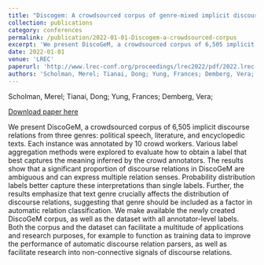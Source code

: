 ```yaml
---
title: "Discogem: A crowdsourced corpus of genre-mixed implicit discourse relations"
collection: publications
category: conferences
permalink: /publication/2022-01-01-Discogem-a-crowdsourced-corpus
excerpt: 'We present DiscoGeM, a crowdsourced corpus of 6,505 implicit discourse relations from three genres: political speech, literature, and encyclopedic texts. Each instance was annotated by 10 crowd workers. Various label aggregation methods were explored to evaluate how to obtain a label that best captures the meaning inferred by the crowd annotators. The results show that a significant proportion of discourse relations in DiscoGeM are ambiguous and can express multiple relation senses. Probability distribution labels better capture these interpretations than single labels. Further, the results emphasize that text genre crucially affects the distribution of discourse relations, suggesting that genre should be included as a factor in automatic relation classification. We make available the newly created DiscoGeM corpus, as well as the dataset with all annotator-level labels. Both the corpus and the dataset can facilitate a multitude of applications and research purposes, for example to function as training data to improve the performance of automatic discourse relation parsers, as well as facilitate research into non-connective signals of discourse relations.'
date: 2022-01-01
venue: 'LREC'
paperurl: 'http://www.lrec-conf.org/proceedings/lrec2022/pdf/2022.lrec-1.351.pdf'
authors: 'Scholman, Merel; Tianai, Dong; Yung, Frances; Demberg, Vera; '
---
```

Scholman, Merel; Tianai, Dong; Yung, Frances; Demberg, Vera; 

<a href='http://www.lrec-conf.org/proceedings/lrec2022/pdf/2022.lrec-1.351.pdf'>Download paper here</a>

We present DiscoGeM, a crowdsourced corpus of 6,505 implicit discourse relations from three genres: political speech, literature, and encyclopedic texts. Each instance was annotated by 10 crowd workers. Various label aggregation methods were explored to evaluate how to obtain a label that best captures the meaning inferred by the crowd annotators. The results show that a significant proportion of discourse relations in DiscoGeM are ambiguous and can express multiple relation senses. Probability distribution labels better capture these interpretations than single labels. Further, the results emphasize that text genre crucially affects the distribution of discourse relations, suggesting that genre should be included as a factor in automatic relation classification. We make available the newly created DiscoGeM corpus, as well as the dataset with all annotator-level labels. Both the corpus and the dataset can facilitate a multitude of applications and research purposes, for example to function as training data to improve the performance of automatic discourse relation parsers, as well as facilitate research into non-connective signals of discourse relations.

